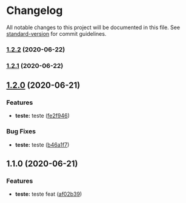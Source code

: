 # Changelog

All notable changes to this project will be documented in this file. See [standard-version](https://github.com/conventional-changelog/standard-version) for commit guidelines.

### [1.2.2](https://github.com/AllanKT/teste/compare/v1.2.1...v1.2.2) (2020-06-22)

### [1.2.1](https://github.com/AllanKT/teste/compare/v1.2.0...v1.2.1) (2020-06-22)

## [1.2.0](https://github.com/AllanKT/teste/compare/v1.1.0...v1.2.0) (2020-06-21)


### Features

* **teste:** teste ([fe2f946](https://github.com/AllanKT/teste/commit/fe2f9467fa6f4bbce5aa4bbf7101a3bcf238021d))


### Bug Fixes

* **teste:** teste ([b46a1f7](https://github.com/AllanKT/teste/commit/b46a1f7ce8e9cc887860b066ae5ed7362541f938))

## 1.1.0 (2020-06-21)


### Features

* **teste:** teste feat ([af02b39](https://github.com/AllanKT/teste/commit/af02b3933f8c09661fdaac99b21163041f12cda4))
